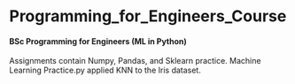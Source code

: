 # Programming_for_Engineers_Course
#### BSc Programming for Engineers (ML in Python)
Assignments contain Numpy, Pandas, and Sklearn practice.
Machine Learning Practice.py applied KNN to the Iris dataset.
